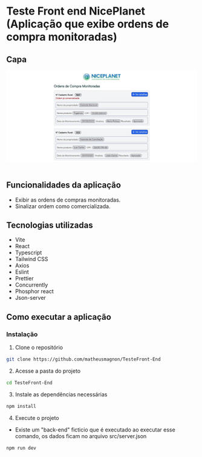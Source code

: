 # Teste Front end NicePlanet (Aplicação que exibe ordens de compra monitoradas)

## Capa

<img src="./Cover.JPG" /> <br/> <br/>

## Funcionalidades da aplicação

- Exibir as ordens de compras monitoradas.
- Sinalizar ordem como comercializada.

## Tecnologias utilizadas

- Vite
- React
- Typescript
- Tailwind CSS
- Axios
- Eslint
- Prettier
- Concurrently
- Phosphor react
- Json-server

## Como executar a aplicação

### Instalação

1. Clone o repositório

```bash
git clone https://github.com/matheusmagnon/TesteFront-End
```

2. Acesse a pasta do projeto

```bash
cd TesteFront-End
```

3. Instale as dependências necessárias

```bash
npm install
```

4. Execute o projeto

- Existe um "back-end" ficticio que é executado ao executar esse comando, os dados ficam no arquivo src/server.json

```bash
npm run dev
```
